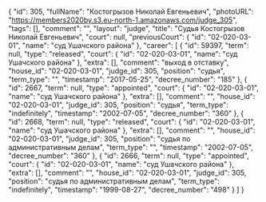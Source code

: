 {
    "id": 305,
    "fullName": "Костогрызов Николай Евгеньевич",
    "photoURL": "https://members2020by.s3.eu-north-1.amazonaws.com/judge_305",
    "tags": [],
    "comment": "",
    "layout": "judge",
    "title": "Судья Костогрызов Николай Евгеньевич",
    "court": null,
    "previousCourt": {
        "id": "02-020-03-01",
        "name": "суд Ушачского района"
    },
    "career": [
        {
            "id": 59397,
            "term": null,
            "type": "released",
            "court": {
                "id": "02-020-03-01",
                "name": "суд Ушачского района"
            },
            "extra": [],
            "comment": "выход в отставку",
            "house_id": "02-020-03-01",
            "judge_id": 305,
            "position": "судья",
            "term_type": "",
            "timestamp": "2017-05-25",
            "decree_number": "185"
        },
        {
            "id": 2667,
            "term": null,
            "type": "appointed",
            "court": {
                "id": "02-020-03-01",
                "name": "суд Ушачского района"
            },
            "extra": [],
            "comment": "",
            "house_id": "02-020-03-01",
            "judge_id": 305,
            "position": "судья",
            "term_type": "indefinitely",
            "timestamp": "2002-07-05",
            "decree_number": "360"
        },
        {
            "id": 2668,
            "term": null,
            "type": "released",
            "court": {
                "id": "02-020-03-01",
                "name": "суд Ушачского района"
            },
            "extra": [],
            "comment": "",
            "house_id": "02-020-03-01",
            "judge_id": 305,
            "position": "судья по административным делам",
            "term_type": "",
            "timestamp": "2002-07-05",
            "decree_number": "360"
        },
        {
            "id": 2666,
            "term": null,
            "type": "appointed",
            "court": {
                "id": "02-020-03-01",
                "name": "суд Ушачского района"
            },
            "extra": [],
            "comment": "",
            "house_id": "02-020-03-01",
            "judge_id": 305,
            "position": "судья по административным делам",
            "term_type": "indefinitely",
            "timestamp": "1999-08-27",
            "decree_number": "498"
        }
    ]
}